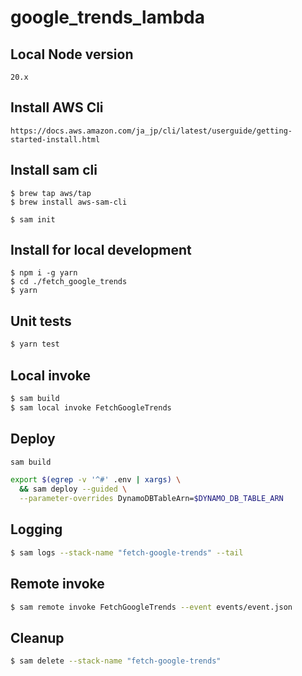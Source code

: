 # google_trends_lambda

## Local Node version
```
20.x
```

## Install AWS Cli
```shell
https://docs.aws.amazon.com/ja_jp/cli/latest/userguide/getting-started-install.html
```

## Install sam cli
```shell
$ brew tap aws/tap
$ brew install aws-sam-cli

$ sam init
```

## Install for local development

```shell
$ npm i -g yarn
$ cd ./fetch_google_trends
$ yarn
```

## Unit tests

```bash
$ yarn test
```

## Local invoke

```bash
$ sam build
$ sam local invoke FetchGoogleTrends
```

## Deploy

```bash
sam build

export $(egrep -v '^#' .env | xargs) \
  && sam deploy --guided \
  --parameter-overrides DynamoDBTableArn=$DYNAMO_DB_TABLE_ARN
```

## Logging

```bash
$ sam logs --stack-name "fetch-google-trends" --tail
```

## Remote invoke

```bash
$ sam remote invoke FetchGoogleTrends --event events/event.json
```

## Cleanup

```bash
$ sam delete --stack-name "fetch-google-trends"
```
